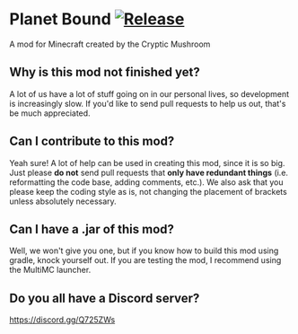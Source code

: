 # Planet Bound [![Release](https://jitpack.io/v/Cryptic-Mushroom/Planet-Bound.svg)](https://jitpack.io/#Cryptic-Mushroom/Planet-Bound)
A mod for Minecraft created by the Cryptic Mushroom

## Why is this mod not finished yet?
A lot of us have a lot of stuff going on in our personal lives, so development is increasingly slow. If you'd like to send pull requests to help us out, that's be much appreciated.

## Can I contribute to this mod?
Yeah sure! A lot of help can be used in creating this mod, since it is so big. Just please **do not** send pull requests that **only have redundant things** (i.e. reformatting the code base, adding comments, etc.). We also ask that you please keep the coding style as is, not changing the placement of brackets unless absolutely necessary.

## Can I have a .jar of this mod?
Well, we won't give you one, but if you know how to build this mod using gradle, knock yourself out. If you are testing the mod, I recommend using the MultiMC launcher.

## Do you all have a Discord server?
https://discord.gg/Q725ZWs